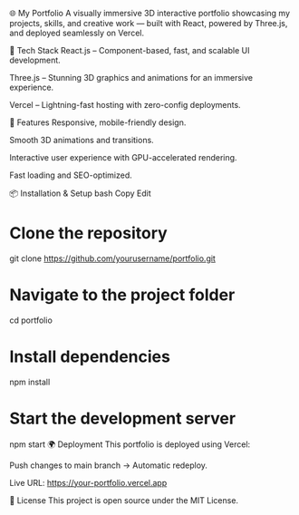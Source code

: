 🌐 My Portfolio
A visually immersive 3D interactive portfolio showcasing my projects, skills, and creative work — built with React, powered by Three.js, and deployed seamlessly on Vercel.

🚀 Tech Stack
React.js – Component-based, fast, and scalable UI development.

Three.js – Stunning 3D graphics and animations for an immersive experience.

Vercel – Lightning-fast hosting with zero-config deployments.

🎯 Features
Responsive, mobile-friendly design.

Smooth 3D animations and transitions.

Interactive user experience with GPU-accelerated rendering.

Fast loading and SEO-optimized.

📦 Installation & Setup
bash
Copy
Edit
# Clone the repository
git clone https://github.com/yourusername/portfolio.git

# Navigate to the project folder
cd portfolio

# Install dependencies
npm install

# Start the development server
npm start
🌍 Deployment
This portfolio is deployed using Vercel:

Push changes to main branch → Automatic redeploy.

Live URL: https://your-portfolio.vercel.app

📜 License
This project is open source under the MIT License.

